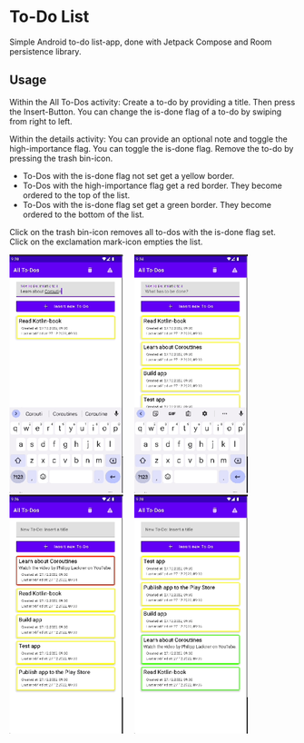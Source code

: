 # To-Do List

Simple Android to-do list-app, done with Jetpack Compose and Room persistence library.

## Usage

Within the All To-Dos activity: Create a to-do by providing a title. Then press the Insert-Button. You can change the is-done flag of a to-do by swiping from right to left.

Within the details activity: You can provide an optional note and toggle the high-importance flag. You can toggle the is-done flag. Remove the to-do by pressing the trash bin-icon.

- To-Dos with the is-done flag not set get a yellow border.
- To-Dos with the high-importance flag get a red border. They become ordered to the top of the list.
- To-Dos with the is-done flag set get a green border. They become ordered to the bottom of the list.

Click on the trash bin-icon removes all to-dos with the is-done flag set. Click on the exclamation mark-icon empties the list.

<div>
  <img src="./images/image_1.gif" alt="screenshot 1" width="200" />&nbsp;&nbsp;&nbsp;&nbsp; 
  <img src="./images/image_2.gif" alt="screenshot 2" width="200" />&nbsp;&nbsp;&nbsp;&nbsp;
  <img src="./images/image_3.gif" alt="screenshot 3" width="200" />&nbsp;&nbsp;&nbsp;&nbsp;
  <img src="./images/image_4.gif" alt="screenshot 4" width="200" />
</div>



